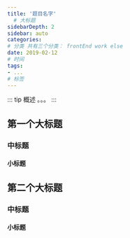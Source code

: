 ```yaml
---
title: '题目名字'
  # 大标题
sidebarDepth: 2
sidebar: auto
categories: 
# 分类 共有三个分类： frontEnd work else
date: 2019-02-12
# 时间
tags:
- ...
# 标签
---
```


::: tip 概述
。。。
:::

## 第一个大标题

### 中标题

#### 小标题

## 第二个大标题

### 中标题

#### 小标题



